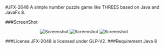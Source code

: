 #JFX-2048
A simple number puzzle game like THREES based on Java and JavaFx 8.

###ScreenShot
<p align="center">
  <img src="http://ce.sharif.edu/~smasoumi/jfx-2048/jfx1.PNG" alt="Screenshot"/>
    <img src="http://ce.sharif.edu/~smasoumi/jfx-2048/jfx2.PNG" alt="Screenshot"/>
  <img src="http://ce.sharif.edu/~smasoumi/jfx-2048/jfx3.PNG" alt="Screenshot"/>

</p>
###License 
JFX-2048 is licensed under GLP-V2.
###Requirement
Java 8
